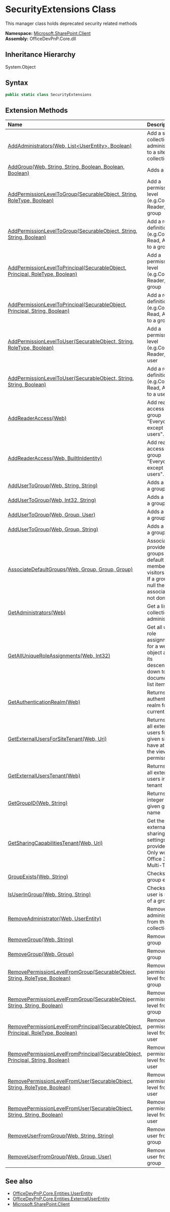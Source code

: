 # SecurityExtensions Class
 This manager class holds deprecated security related methods   

**Namespace:** [Microsoft.SharePoint.Client](Microsoft.SharePoint.Client.md)  
**Assembly:** OfficeDevPnP.Core.dll  
## Inheritance Hierarchy
System.Object  
## Syntax
```C#
public static class SecurityExtensions
```
## Extension Methods
|**Name**|**Description**|
|:-----|:-----|
| [AddAdministrators(Web, List&lt;UserEntity&gt;, Boolean)](Microsoft.SharePoint.Client.SecurityExtensions.7bea3925.md) | Add a site collection administrator to a site collection
| [AddGroup(Web, String, String, Boolean, Boolean, Boolean)](Microsoft.SharePoint.Client.SecurityExtensions.6821c296.md) | Adds a group
| [AddPermissionLevelToGroup(SecurableObject, String, RoleType, Boolean)](Microsoft.SharePoint.Client.SecurityExtensions.7e8844c.md) | Add a permission level (e.g.Contribute, Reader,...) to a group
| [AddPermissionLevelToGroup(SecurableObject, String, String, Boolean)](Microsoft.SharePoint.Client.SecurityExtensions.e4482cf4.md) | Add a role definition (e.g.Contribute, Read, Approve) to a group
| [AddPermissionLevelToPrincipal(SecurableObject, Principal, RoleType, Boolean)](Microsoft.SharePoint.Client.SecurityExtensions.27dd60bf.md) | Add a permission level (e.g.Contribute, Reader,...) to a group
| [AddPermissionLevelToPrincipal(SecurableObject, Principal, String, Boolean)](Microsoft.SharePoint.Client.SecurityExtensions.bcafbed3.md) | Add a role definition (e.g.Contribute, Read, Approve) to a group
| [AddPermissionLevelToUser(SecurableObject, String, RoleType, Boolean)](Microsoft.SharePoint.Client.SecurityExtensions.5adad6c1.md) | Add a permission level (e.g.Contribute, Reader,...) to a user
| [AddPermissionLevelToUser(SecurableObject, String, String, Boolean)](Microsoft.SharePoint.Client.SecurityExtensions.f973c234.md) | Add a role definition (e.g.Contribute, Read, Approve) to a user
| [AddReaderAccess(Web)](Microsoft.SharePoint.Client.SecurityExtensions.ed280cd0.md) | Add read access to the group "Everyone except external users".
| [AddReaderAccess(Web, BuiltInIdentity)](Microsoft.SharePoint.Client.SecurityExtensions.c7da83a8.md) | Add read access to the group "Everyone except external users".
| [AddUserToGroup(Web, String, String)](Microsoft.SharePoint.Client.SecurityExtensions.174da59d.md) | Adds a user to a group
| [AddUserToGroup(Web, Int32, String)](Microsoft.SharePoint.Client.SecurityExtensions.a15d4933.md) | Adds a user to a group
| [AddUserToGroup(Web, Group, User)](Microsoft.SharePoint.Client.SecurityExtensions.86e5291a.md) | Adds a user to a group
| [AddUserToGroup(Web, Group, String)](Microsoft.SharePoint.Client.SecurityExtensions.fb8dc920.md) | Adds a user to a group
| [AssociateDefaultGroups(Web, Group, Group, Group)](Microsoft.SharePoint.Client.SecurityExtensions.9ceaf057.md) | Associate the provided groups as default owners, members or visitors groups. If a group is null then the association is not done
| [GetAdministrators(Web)](Microsoft.SharePoint.Client.SecurityExtensions.10b24275.md) | Get a list of site collection administrators
| [GetAllUniqueRoleAssignments(Web, Int32)](Microsoft.SharePoint.Client.SecurityExtensions.daa2e7f4.md) | Get all unique role assignments for a web object and all its descendents down to document or list item level.
| [GetAuthenticationRealm(Web)](Microsoft.SharePoint.Client.SecurityExtensions.c7f71f9e.md) | Returns the authentication realm for the current web
| [GetExternalUsersForSiteTenant(Web, Uri)](Microsoft.SharePoint.Client.SecurityExtensions.96e5dabd.md) | Returns a list all external users for a given site that have at least the viewpages permission
| [GetExternalUsersTenant(Web)](Microsoft.SharePoint.Client.SecurityExtensions.dac3008a.md) | Returns a list all external users in your tenant
| [GetGroupID(Web, String)](Microsoft.SharePoint.Client.SecurityExtensions.14a0cf4f.md) | Returns the integer ID for a given group name
| [GetSharingCapabilitiesTenant(Web, Uri)](Microsoft.SharePoint.Client.SecurityExtensions.6165887c.md) | Get the external sharing settings for the provided site. Only works in Office 365 Multi-Tenant
| [GroupExists(Web, String)](Microsoft.SharePoint.Client.SecurityExtensions.7e0748a8.md) | Checks if a group exists
| [IsUserInGroup(Web, String, String)](Microsoft.SharePoint.Client.SecurityExtensions.75d377f2.md) | Checks if a user is member of a group
| [RemoveAdministrator(Web, UserEntity)](Microsoft.SharePoint.Client.SecurityExtensions.fe945eb0.md) | Removes an administrators from the site collection
| [RemoveGroup(Web, String)](Microsoft.SharePoint.Client.SecurityExtensions.20a8af35.md) | Remove a group
| [RemoveGroup(Web, Group)](Microsoft.SharePoint.Client.SecurityExtensions.bfa1ee44.md) | Remove a group
| [RemovePermissionLevelFromGroup(SecurableObject, String, RoleType, Boolean)](Microsoft.SharePoint.Client.SecurityExtensions.d42b6c97.md) | Removes a permission level from a group
| [RemovePermissionLevelFromGroup(SecurableObject, String, String, Boolean)](Microsoft.SharePoint.Client.SecurityExtensions.64eef5df.md) | Removes a permission level from a group
| [RemovePermissionLevelFromPrincipal(SecurableObject, Principal, RoleType, Boolean)](Microsoft.SharePoint.Client.SecurityExtensions.8f162e10.md) | Removes a permission level from a user
| [RemovePermissionLevelFromPrincipal(SecurableObject, Principal, String, Boolean)](Microsoft.SharePoint.Client.SecurityExtensions.f3f34f1.md) | Removes a permission level from a user
| [RemovePermissionLevelFromUser(SecurableObject, String, RoleType, Boolean)](Microsoft.SharePoint.Client.SecurityExtensions.b4db0942.md) | Removes a permission level from a user
| [RemovePermissionLevelFromUser(SecurableObject, String, String, Boolean)](Microsoft.SharePoint.Client.SecurityExtensions.4d6b82ef.md) | Removes a permission level from a user
| [RemoveUserFromGroup(Web, String, String)](Microsoft.SharePoint.Client.SecurityExtensions.ec40d40c.md) | Removes a user from a group
| [RemoveUserFromGroup(Web, Group, User)](Microsoft.SharePoint.Client.SecurityExtensions.138472c.md) | Removes a user from a group
## See also
- [OfficeDevPnP.Core.Entities.UserEntity](OfficeDevPnP.Core.Entities.UserEntity.md)
- [OfficeDevPnP.Core.Entities.ExternalUserEntity](OfficeDevPnP.Core.Entities.ExternalUserEntity.md)
- [Microsoft.SharePoint.Client](Microsoft.SharePoint.Client.md)
